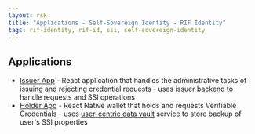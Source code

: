 ```yaml
---
layout: rsk
title: "Applications - Self-Sovereign Identity - RIF Identity"
tags: rif-identity, rif-id, ssi, self-sovereign-identity
---
```


## Applications

- [Issuer App](issuer-app) - React application that handles the administrative tasks of issuing and rejecting credential requests - uses [issuer backend](../services) to handle requests and SSI operations
- [Holder App](holder-app) - React Native wallet that holds and requests Verifiable Credentials - uses [user-centric data vault](../../data-vault) service to store backup of user's SSI properties
